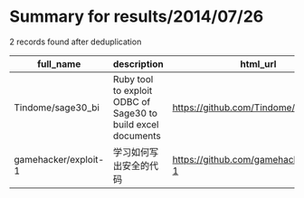 
# Summary for results/2014/07/26
    
2 records found after deduplication

| full_name | description | html_url | matched_list | matched_count | pushed_at | size | stargazers_count | language | forks_count |
|----------------------|--------------------------------------------------------------|-----------------------------------------|----------------|-----------------|---------------------------|--------|--------------------|------------|---------------|
| Tindome/sage30_bi | Ruby tool to exploit ODBC of Sage30 to build excel documents | https://github.com/Tindome/sage30_bi | ['exploit'] | 1 | 2014-07-26 10:46:59+00:00 | 220 | 0 | Ruby | 0 |
| gamehacker/exploit-1 | 学习如何写出安全的代码 | https://github.com/gamehacker/exploit-1 | ['exploit'] | 1 | 2014-07-26 01:42:27+00:00 | 304 | 0 | C | 0 |
